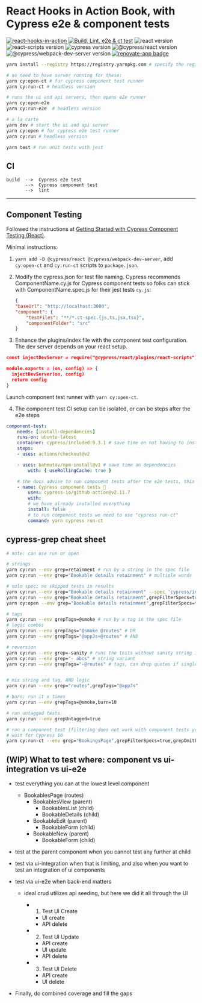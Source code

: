 # React Hooks in Action Book, with Cypress e2e & component tests

[![react-hooks-in-action](https://img.shields.io/endpoint?url=https://dashboard.cypress.io/badge/detailed/nr3y7v/main&style=flat-square&logo=cypress)](https://dashboard.cypress.io/projects/nr3y7v/runs) [![Build, Lint, e2e & ct test](https://github.com/muratkeremozcan/react-hooks-in-action-with-cypress/actions/workflows/main.yml/badge.svg?branch=main&event=push)](https://github.com/muratkeremozcan/react-hooks-in-action-with-cypress/actions/workflows/main.yml)
![react version](https://img.shields.io/badge/react-17.0.2-brightgreen) ![react-scripts version](https://img.shields.io/badge/react--scripts-4.0.3-brightgreen) ![cypress version](https://img.shields.io/badge/cypress-9.4.1-brightgreen) ![@cypress/react version](https://img.shields.io/badge/@cypress/react-5.12.4-brightgreen) ![@cypress/webpack-dev-server version](https://img.shields.io/badge/@cypress/webpack--dev--server-1.8.1-brightgreen) [![renovate-app badge][renovate-badge]][renovate-app]

[renovate-badge]: https://img.shields.io/badge/renovate-app-blue.svg
[renovate-app]: https://renovateapp.com/

```bash
yarn install --registry https://registry.yarnpkg.com # specify the registry in case you are using a proprietary registry

# no need to have server running for these:
yarn cy:open-ct # for cypress component test runner
yarn cy:run-ct # headless version

# runs the ui and api servers, then opens e2e runner
yarn cy:open-e2e
yarn cy:run-e2e  # headless version

# a la carte
yarn dev # start the ui and api server
yarn cy:open # for cypress e2e test runner
yarn cy:run # headless version

yarn test # run unit tests with jest
```

## CI

```
build  -->  Cypress e2e test
       -->  Cypress component test
       -->  lint
```

---

## Component Testing

Followed the instructions at [Getting Started with Cypress Component Testing (React)](https://www.cypress.io/blog/2021/04/06/cypress-component-testing-react/).

Minimal instructions:

1. `yarn add -D @cypress/react @cypress/webpack-dev-server`, add `cy:open-ct` and `cy:run-ct` scripts to `package.json`.

2. Modify the cypress.json for test file naming. Cypress recommends ComponentName.cy.js for Cypress component tests so folks can stick with ComponentName.spec.js for their jest tests `cy.js`:

   ```json
   {
   "baseUrl": "http://localhost:3000",
   "component": {
       "testFiles": "**/*.ct-spec.{js,ts,jsx,tsx}",
       "componentFolder": "src"
   }
   ```

3. Enhance the plugins/index file with the component test configuration. The dev server depends on your react setup.

```json
const injectDevServer = require("@cypress/react/plugins/react-scripts")

module.exports = (on, config) => {
  injectDevServer(on, config)
  return config
}
```

Launch component test runner with `yarn cy:open-ct`.

4. The component test CI setup can be isolated, or can be steps after the e2e steps

```yml
component-test:
    needs: [install-dependencies]
    runs-on: ubuntu-latest
    container: cypress/included:9.3.1 # save time on not having to install cypress
    steps:
    - uses: actions/checkout@v2

    - uses: bahmutov/npm-install@v1 # save time on dependencies
        with: { useRollingCache: true }

    # the docs advise to run component tests after the e2e tests, this part could also be right after e2e tests
    - name: Cypress component tests 🧪
        uses: cypress-io/github-action@v2.11.7
        with:
        # we have already installed everything
        install: false
        # to run component tests we need to use "cypress run-ct"
        command: yarn cypress run-ct
```

## cypress-grep cheat sheet

```bash
# note: can use run or open

# strings
yarn cy:run --env grep=retainment # run by a string in the spec file
yarn cy:run --env grep="Bookable details retainment" # multiple words

# solo spec; no skipped tests in results
yarn cy:run --env grep="Bookable details retainment" --spec 'cypress/integration/retainment.spec.js'
yarn cy:run --env grep="Bookable details retainment",grepFilterSpecs=true # newer way
yarn cy:open --env grep="Bookable details retainment",grepFilterSpecs=true,grepOmitFiltered=true # omits greyed out tests, good for open mode

# tags
yarn cy:run --env grepTags=@smoke # run by a tag in the spec file
# logic combos
yarn cy:run --env grepTags="@smoke @routes" # OR
yarn cy:run --env grepTags="@appJs+@routes" # AND

# reversion
yarn cy:run --env grep=-sanity # runs the tests without sanity string in the spec
yarn cy:run --env grep="- abcs" # string variant
yarn cy:run --env grepTags="-@routes" # tags, can drop quotes if single tag


# mix string and tag, AND logic
yarn cy:run --env grep="routes",grepTags="@appJs"

# burn; run it x times
yarn cy:run --env grepTags=@smoke,burn=10

# run untagged tests
yarn cy:run --env grepUntagged=true

# run a component test (filtering does not work with component tests yet)
# wait for Cypress 10
yarn cy:run-ct --env grep="BookingsPage",grepFilterSpecs=true,grepOmitFiltered=true

```

## (WIP) What to test where: component vs ui-integration vs ui-e2e

- test everything you can at the lowest level component

  - BookablesPage (routes)
    - BookablesView (parent)
      - BookablesList (child)
      - BookableDetails (child)
    - BookableEdit (parent)
      - BookableForm (child)
    - BookableNew (parent)
      - BookableForm (child)

- test at the parent component when you cannot test any further at child

- test via ui-integration when that is limiting, and also when you want to test an integration of ui components

- test via ui-e2e when back-end matters

  - ideal crud utilizes api seeding, but here we did it all through the UI

    - 1. Test UI Create

      - UI create
      - API delete

    - 2. Test UI Update

      - API create
      - UI update
      - API delete

    - 3. Test UI Delete

      - API create
      - UI delete

- Finally, do combined coverage and fill the gaps
